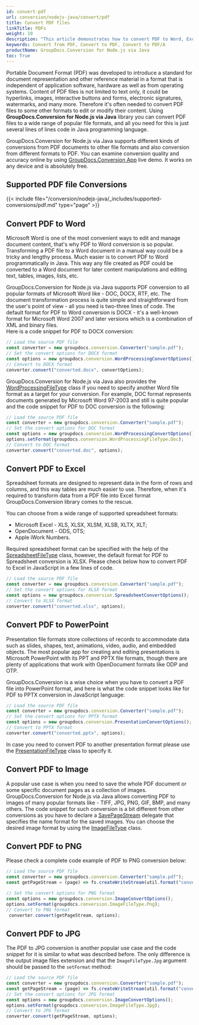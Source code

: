 ```yaml
---
id: convert-pdf
url: conversion/nodejs-java/convert/pdf
title: Convert PDF files
linkTitle: PDFs
weight: 10
description: "This article demonstrates how to convert PDF to Word, Excel, PowerPoint and image formats with GroupDocs.Conversion for Node.js via Java."
keywords: Convert from PDF, Convert to PDF, Convert to PDF/A
productName: GroupDocs.Conversion for Node.js via Java
toc: True
---
```


Portable Document Format (PDF) was developed to introduce a standard for document representation and other reference material in a format that is independent of application software, hardware as well as from operating systems. Content of PDF files is not limited to text only, it could be hyperlinks, images, interactive buttons and forms, electronic signatures, watermarks, and many more. Therefore it's often needed to convert PDF files to some other formats to edit or modify their content. Using **GroupDocs.Conversion for Node.js via Java** library you can convert PDF files to a wide range of popular file formats, and all you need for this is just several lines of lines code in Java programming language.

GroupDocs.Conversion for Node.js via Java supports different kinds of conversions from PDF documents to other file formats and also conversion from different formats to PDF. You can examine conversion quality and accuracy online by using [GroupDocs.Conversion App](https://products.groupdocs.app/conversion/family) live demo. It works on any device and is absolutely free.  
  
## Supported PDF file Conversions

{{< include file="/conversion/nodejs-java/_includes/supported-conversions/pdf.md" type="page" >}}
  
## Convert PDF to Word

Microsoft Word is one of the most convenient ways to edit and manage document content, that's why PDF to Word conversion is so popular. Transforming a PDF file to a Word document in a manual way could be a tricky and lengthy process. Much easier is to convert PDF to Word programmatically in Java.
This way any file created as PDF could be converted to a Word document for later content manipulations and editing text, tables, images, lists, etc.

GroupDocs.Conversion for Node.js via Java supports PDF conversion to all popular formats of Microsoft Word like - DOC, DOCX, RTF, etc. The document transformation process is quite simple and straightforward from the user's point of view - all you need is two-three lines of code. The default format for PDF to Word conversion is DOCX - it's a well-known format for Microsoft Word 2007 and later versions which is a combination of XML and binary files.  
Here is a code snippet for PDF to DOCX conversion:

```js
// Load the source PDF file
const converter = new groupdocs.conversion.Converter("sample.pdf");
// Set the convert options for DOCX format
const options = new groupdocs.conversion.WordProcessingConvertOptions();
// Convert to DOCX format
converter.convert("converted.docx", convertOptions);
```

GroupDocs.Conversion for Node.js via Java also provides the [WordProcessingFileType](#) class if you need to specify another Word file format as a target for your conversion. For example, DOC format represents documents generated by Microsoft Word 97-2003 and still is quite popular and the code snippet for PDF to DOC conversion is the following:

```js
// Load the source PDF file
const converter = new groupdocs.conversion.Converter("sample.pdf");
// Set the convert options for DOC format
const options = new groupdocs.conversion.WordProcessingConvertOptions();
options.setFormat(groupdocs.conversion.WordProcessingFileType.Doc);
// Convert to DOC format
converter.convert("converted.doc", options);
```

## Convert PDF to Excel

Spreadsheet formats are designed to represent data in the form of rows and columns, and this way tables are much easier to use. Therefore, when it's required to transform data from a PDF file into Excel format GroupDocs.Conversion library comes to the rescue.  
  
You can choose from a wide range of supported spreadsheet formats:

* Microsoft Excel - XLS, XLSX, XLSM, XLSB, XLTX, XLT;
* OpenDocument - ODS, OTS;
* Apple iWork Numbers.

Required spreadsheet format can be specified with the help of the [SpreadsheetFileType](#) class, however, the default format for PDF to Spreadsheet conversion is XLSX.
Please check below how to convert PDF to Excel in JavaScript in a few lines of code.

```js
// Load the source PDF file
const converter = new groupdocs.conversion.Converter("sample.pdf");
// Set the convert options for XLSX format
const options = new groupdocs.conversion.SpreadsheetConvertOptions();
// Convert to XLSX format
converter.convert("converted.xlsx", options);
```

## Convert PDF to PowerPoint

Presentation file formats store collections of records to accommodate data such as slides, shapes, text, animations, video, audio, and embedded objects. The most popular app for creating and editing presentations is Microsoft PowerPoint with its PPT and PPTX file formats, though there are plenty of applications that work with OpenDocument formats like ODP and OTP.

GroupDocs.Conversion is a wise choice when you have to convert a PDF file into PowerPoint format, and here is what the code snippet looks like for PDF to PPTX conversion in JavaScript language:

```js
// Load the source PDF file
const converter = new groupdocs.conversion.Converter("sample.pdf");
// Set the convert options for PPTX format
const options = new groupdocs.conversion.PresentationConvertOptions();
// Convert to PPTX format
converter.convert("converted.pptx", options);
```

In case you need to convert PDF to another presentation format please use the [PresentationFileType](#) class to specify it.

## Convert PDF to Image

A popular use case is when you need to save the whole PDF document or some specific document pages as a collection of images. GroupDocs.Conversion for Node.js via Java allows converting PDF to images of many popular formats like - TIFF, JPG, PNG, GIF, BMP, and many others.
The code snippet for such conversion is a bit different from other conversions as you have to declare a [SavePageStream](#) delegate that specifies the name format for the saved images. You can choose the desired image format by using the [ImageFileType](#) class.

## Convert PDF to PNG

Please check a complete code example of PDF to PNG conversion below:

```js
// Load the source PDF file
const converter = new groupdocs.conversion.Converter("sample.pdf");
const getPageStream = (page) => fs.createWriteStream(util.format("converted-page-%s.png", page));

// Set the convert options for PNG format
const options = new groupdocs.conversion.ImageConvertOptions();
options.setFormat(groupdocs.conversion.ImageFileType.Png);
// Convert to PNG format
 converter.convert(getPageStream, options);
```

## Convert PDF to JPG

The PDF to JPG conversion is another popular use case and the code snippet for it is similar to what was described before. The only difference is the output image files extension and that the `ImageFileType.Jpg` argument should be passed to the `setFormat` method:

```js
// Load the source PDF file
const converter = new groupdocs.conversion.Converter("sample.pdf");
const getPageStream = (page) => fs.createWriteStream(util.format("converted-page-%s.png", page));
// Set the convert options for JPG format
const options = new groupdocs.conversion.ImageConvertOptions();
options.setFormat(groupdocs.conversion.ImageFileType.Jpg);
// Convert to JPG format
converter.convert(getPageStream, options);
```
